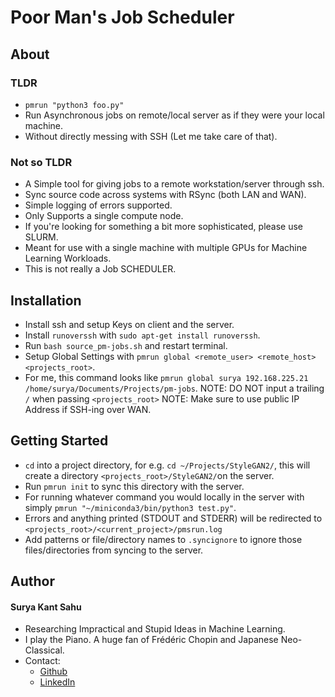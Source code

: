 # Poor Man's Job Scheduler

## About

### TLDR

- `pmrun "python3 foo.py"`
- Run Asynchronous jobs on remote/local server as if they were your local machine.
- Without directly messing with SSH (Let me take care of that).

### Not so TLDR

- A Simple tool for giving jobs to a remote workstation/server through ssh.
- Sync source code across systems with RSync (both LAN and WAN).
- Simple logging of errors supported.
- Only Supports a single compute node.
- If you're looking for something a bit more sophisticated, please use SLURM.
- Meant for use with a single machine with multiple GPUs for Machine Learning Workloads.
- This is not really a Job SCHEDULER.

## Installation

- Install ssh and setup Keys on client and the server.
- Install `runoverssh` with `sudo apt-get install runoverssh`.
- Run `bash source_pm-jobs.sh` and restart terminal.
- Setup Global Settings with `pmrun global <remote_user> <remote_host> <projects_root>`.
- For me, this command looks like `pmrun global surya 192.168.225.21 /home/surya/Documents/Projects/pm-jobs`.
  NOTE: DO NOT input a trailing `/` when passing `<projects_root>`
  NOTE: Make sure to use public IP Address if SSH-ing over WAN.

## Getting Started

- `cd` into a project directory, for e.g. `cd ~/Projects/StyleGAN2/`, this will create a directory `<projects_root>/StyleGAN2/`on the server.
- Run `pmrun init` to sync this directory with the server.
- For running whatever command you would locally in the server with simply `pmrun "~/miniconda3/bin/python3 test.py"`.
- Errors and anything printed (STDOUT and STDERR) will be redirected to `<projects_root>/<current_project>/pmsrun.log`
- Add patterns or file/directory names to `.syncignore` to ignore those files/directories from syncing to the server.

## Author

#### Surya Kant Sahu

- Researching Impractical and Stupid Ideas in Machine Learning.
- I play the Piano. A huge fan of Frédéric Chopin and Japanese Neo-Classical.
- Contact:
  - [Github](https://github.com/ojus1)
  - [LinkedIn](https://www.linkedin.com/in/surya-kant-oju/)

